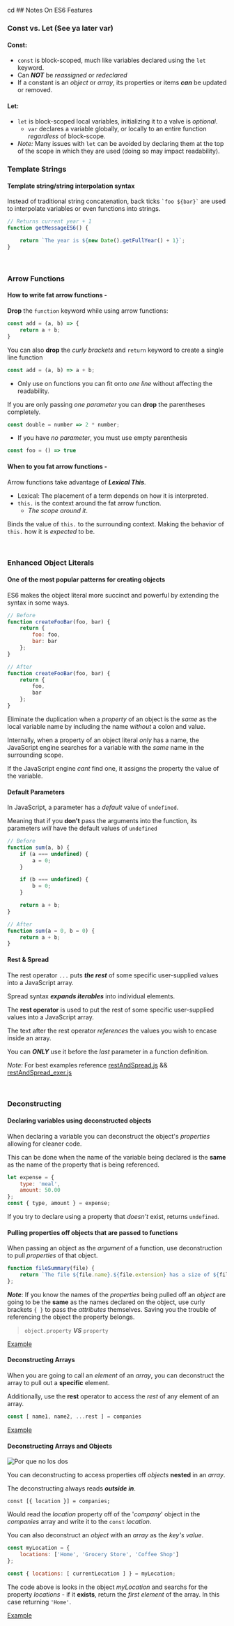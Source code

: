 cd  ## Notes On ES6 Features

### Const vs. Let (See ya later var)
#### Const:
* ```const``` is block-scoped, much like variables declared using the ```let``` keyword. 
* Can **_NOT_** be _reassigned_ or _redeclared_
* If a constant is an _object_ or _array_, its properties or items **_can_** be updated or removed.
#### Let:
* ```let```  is block-scoped local variables, initializing it to a valve is _optional_.
    * ```var``` declares a variable globally, or locally to an entire function _regardless_ of block-scope.
* _Note:_ Many issues with ```let``` can be avoided by declaring them at the top of the scope in which they are used (doing so may impact readability).

### Template Strings
#### Template string/string interpolation syntax
Instead of traditional string concatenation, back ticks ``` `foo ${bar}` ``` are used to interpolate variables or even functions into strings.

```javascript
// Returns current year + 1
function getMessageES6() {

    return `The year is ${new Date().getFullYear() + 1}`;
}
```
<br>

### Arrow Functions
#### How to write fat arrow functions -
**Drop** the ```function``` keyword while using arrow functions:
```javascript
const add = (a, b) => {
    return a + b;
}
```
You can also **drop** the _curly brackets_ and ```return``` keyword to create a single line function
```javascript
const add = (a, b) => a + b;
```
* Only use on functions you can fit onto _one line_ without affecting the readability.

If you are only passing _one parameter_ you can **drop** the parentheses completely.
```javascript
const double = number => 2 * number;
```

* If you have _no parameter_, you must use empty parenthesis 

```javascript
const foo = () => true
```

#### When to you fat arrow functions - 
Arrow functions take advantage of **_Lexical This_**.
* Lexical: The placement of a term depends on how it is interpreted.
* ```this.``` is the context around the fat arrow function.
    * _The scope around it_.

Binds the value of ```this.``` to the surrounding context. Making the behavior of ```this.``` how it is _expected_ to be.

<br>

### Enhanced Object Literals
#### One of the most popular patterns for creating objects
ES6 makes the object literal more succinct and powerful by extending the syntax in some ways.

```javascript
// Before
function createFooBar(foo, bar) {
    return {
        foo: foo,
        bar: bar
    };
}

// After
function createFooBar(foo, bar) {
    return {
        foo,
        bar
    };
}
```

Eliminate the duplication when a _property_ of an object is the _same_ as the local variable name by including the name _without_ a colon and value.

Internally, when a property of an object literal _only_ has a name, the JavaScript engine searches for a variable with the _same_ name in the surrounding scope.

If the JavaScript engine _cant_ find one, it assigns the property the value of the variable.

#### Default Parameters
In JavaScript, a parameter has a _default_ value of ```undefined```.

Meaning that if you **don’t** pass the arguments into the function, its parameters _will_ have the default values of ```undefined```

```javascript
// Before
function sum(a, b) {
    if (a === undefined) {
        a = 0;
    }

    if (b === undefined) {
        b = 0;
    }

    return a + b;
}

// After
function sum(a = 0, b = 0) {
    return a + b;
}
```

#### Rest & Spread
The rest operator ```...``` puts **_the rest_** of some specific user-supplied values into a JavaScript array.

Spread syntax **_expands iterables_** into individual elements.

The **rest operator** is used to put the rest of some specific user-supplied values into a JavaScript array.


The text after the rest operator _references_ the values you wish to encase inside an array. 

You can **_ONLY_** use it before the _last_ parameter in a function definition.

_Note:_ For best examples reference [restAndSpread.js](./js_files/restAndSpread.js) && [restAndSpread_exer.js](./js_files/restAndSpread_exer.js)

<br>

### Deconstructing
#### Declaring variables using deconstructed objects
When declaring a variable you can deconstruct the object's _properties_ allowing for cleaner code. 

This can be done when the name of the variable  being declared is the **same** as the name of the property that is being referenced.

```javascript
let expense = {
    type: 'meal',
    amount: 50.00
};
const { type, amount } = expense;
```

If you try to declare using a property that _doesn't_ exist, returns ```undefined```.

#### Pulling properties off objects that are passed to functions
When passing an object as the _argument_ of a function, use deconstruction to pull _properties_ of that object.
```javascript
function fileSummary(file) {
    return `The file ${file.name}.${file.extension} has a size of ${file.size}`
};
```
**_Note_**: If you know the names of the _properties_ being pulled off an _object_ are going to be the **same** as the names declared on the object, use curly brackets ```{ }``` to  pass the _attributes_ themselves. Saving you the trouble of referencing the object the property belongs.

> ``` object.property ``` **_VS_** ```property```

[Example](./js_files/deconstructing_cont.js)


#### Deconstructing Arrays
When you are going to call an _element_ of an _array_, you can deconstruct the array to pull out a **specific** element.

Additionally, use the **rest** operator to access the _rest_ of any element of an array.

```javascript
const [ name1, name2, ...rest ] = companies
```
[Example](./js_files/deconstructing_arrays.js)

#### Deconstructing Arrays and Objects

![Por que no los dos](https://media.giphy.com/media/3o85xIO33l7RlmLR4I/giphy.gif)

You can deconstructing to access properties off _objects_ **nested** in an _array_. 

The deconstructing always reads **_outside in_**.

```const [{ location }] = companies;```

Would read the _location_ property off of the '_company_' object in the _companies_ array and write it to the ```const``` _location_.

You can also deconstruct an _object_ with an _array_ as the _key's value_.


```javascript
const myLocation = {
    locations: ['Home', 'Grocery Store', 'Coffee Shop']
};

const { locations: [ currentLocation ] } = myLocation;
```
The code above is looks in the object _myLocation_ and searchs for the property _locations_ - if it **exists**, return the _first element_ of the array. In this case returning ```'Home'```.

[Example](./js_files/deconstructing_losDos.js)